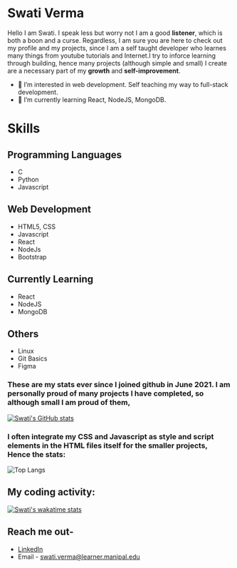 # Swati Verma
Hello I am Swati. I speak less but worry not I am a good **listener**, which is both a boon and a curse. Regardless, I am sure you are here to check out my profile and my projects, since I am a self taught developer who learnes many things from youtube tutorials and Internet.I try to inforce learning through building, hence many projects (although simple and small) I create are a necessary part of my **growth** and **self-improvement**.

- 👀 I’m interested in web development. Self teaching my way to full-stack development.
- 🌱 I’m currently learning React, NodeJS, MongoDB.

# Skills
## Programming Languages
- C
-  Python
-  Javascript

## Web Development
- HTML5, CSS
- Javascript
- React
- NodeJs
- Bootstrap

## Currently Learning
- React
- NodeJS
- MongoDB

## Others
- Linux
- Git Basics
- Figma

### These are my stats ever since I joined github in June 2021. I am personally proud of many projects I have completed, so although small I am proud of them,
[![Swati's GitHub stats](https://github-readme-stats.vercel.app/api?username=Swati-Verma671&show_icons=true&theme=radical)](https://github.com/Swati-Verma671/github-readme-stats)

### I often integrate my CSS and Javascript as style and script elements in the HTML files itself for the smaller projects, Hence the stats:
![Top Langs](https://github-readme-stats.vercel.app/api/top-langs/?username=Swati-Verma671&theme=radical)

## My coding activity:
[![Swati's wakatime stats](https://github-readme-stats.vercel.app/api/wakatime?username=Swati-Verma671)](https://github.com/anuraghazra/github-readme-stats)

## Reach me out-
- [LinkedIn](https://www.linkedin.com/in/swati-verma-b36878230/)
- Email - swati.verma@learner.manipal.edu
